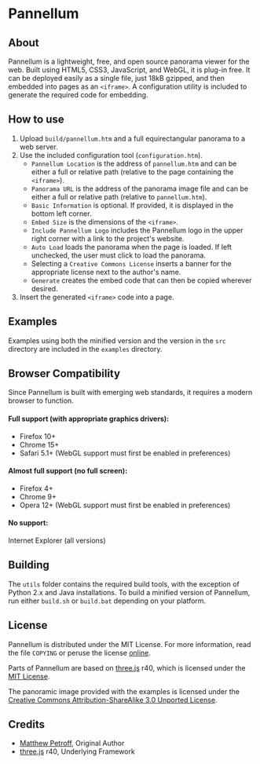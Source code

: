 # Pannellum

## About

Pannellum is a lightweight, free, and open source panorama viewer for the web. Built using HTML5, CSS3, JavaScript, and WebGL, it is plug-in free. It can be deployed easily as a single file, just 18kB gzipped, and then embedded into pages as an `<iframe>`. A configuration utility is included to generate the required code for embedding.

## How to use
1. Upload `build/pannellum.htm` and a full equirectangular panorama to a web server.
2. Use the included configuration tool (`configuration.htm`).
    * `Pannellum Location` is the address of `pannellum.htm` and can be either a full or relative path (relative to the page containing the `<iframe>`).
    * `Panorama URL` is the address of the panorama image file and can be either a full or relative path (relative to `pannellum.htm`).
    * `Basic Information` is optional. If provided, it is displayed in the bottom left corner.
    * `Embed Size` is the dimensions of the `<iframe>`.
    * `Include Pannellum Logo` includes the Pannellum logo in the upper right corner with a link to the project's website.
    * `Auto Load` loads the panorama when the page is loaded. If left unchecked, the user must click to load the panorama.
    * Selecting a `Creative Commons License` inserts a banner for the appropriate license next to the author's name.
    * `Generate` creates the embed code that can then be copied wherever desired.
3. Insert the generated `<iframe>` code into a page.

## Examples

Examples using both the minified version and the version in the `src` directory are included in the `examples` directory.

## Browser Compatibility

Since Pannellum is built with emerging web standards, it requires a modern browser to function.

#### Full support (with appropriate graphics drivers):
* Firefox 10+
* Chrome 15+
* Safari 5.1+ (WebGL support must first be enabled in preferences)

#### Almost full support (no full screen):
* Firefox 4+
* Chrome 9+
* Opera 12+ (WebGL support must first be enabled in preferences)

#### No support:
Internet Explorer (all versions)

## Building
The `utils` folder contains the required build tools, with the exception of Python 2.x and Java installations. To build a minified version of Pannellum, run either `build.sh` or `build.bat` depending on your platform.

## License
Pannellum is distributed under the MIT License. For more information, read the file `COPYING` or peruse the license [online](http://www.opensource.org/licenses/MIT).

Parts of Pannellum are based on [three.js](https://github.com/mrdoob/three.js) r40, which is licensed under the [MIT License](https://github.com/mrdoob/three.js/blob/44a8652c37e576d51a7edd97b0f99f00784c3db7/LICENSE).

The panoramic image provided with the examples is licensed under the [Creative Commons Attribution-ShareAlike 3.0 Unported License](http://creativecommons.org/licenses/by-sa/3.0/).

## Credits

* [Matthew Petroff](http://www.mpetroff.net/), Original Author
* [three.js](https://github.com/mrdoob/three.js) r40, Underlying Framework

